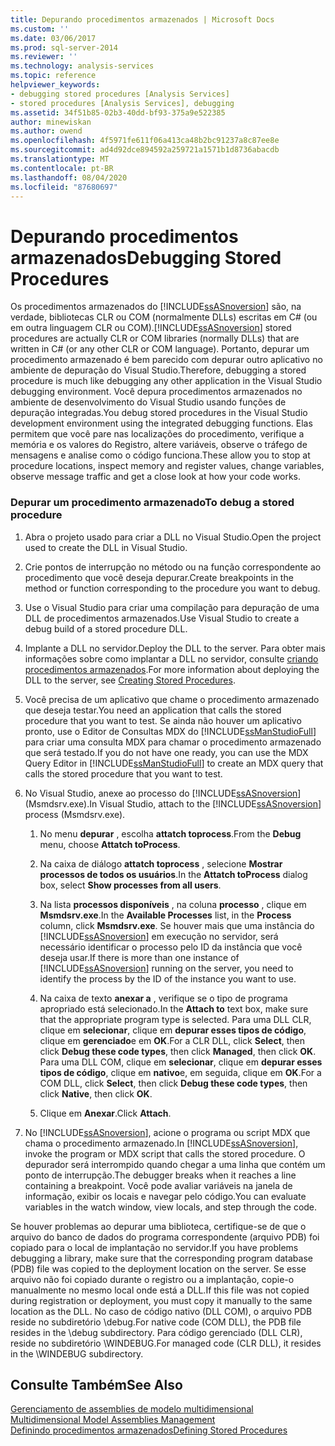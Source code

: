 ```yaml
---
title: Depurando procedimentos armazenados | Microsoft Docs
ms.custom: ''
ms.date: 03/06/2017
ms.prod: sql-server-2014
ms.reviewer: ''
ms.technology: analysis-services
ms.topic: reference
helpviewer_keywords:
- debugging stored procedures [Analysis Services]
- stored procedures [Analysis Services], debugging
ms.assetid: 34f51b85-02b3-40dd-bf93-375a9e522385
author: minewiskan
ms.author: owend
ms.openlocfilehash: 4f5971fe611f06a413ca48b2bc91237a8c87ee8e
ms.sourcegitcommit: ad4d92dce894592a259721a1571b1d8736abacdb
ms.translationtype: MT
ms.contentlocale: pt-BR
ms.lasthandoff: 08/04/2020
ms.locfileid: "87680697"
---
```

# <a name="debugging-stored-procedures"></a><span data-ttu-id="ec7dc-102">Depurando procedimentos armazenados</span><span class="sxs-lookup"><span data-stu-id="ec7dc-102">Debugging Stored Procedures</span></span>
  <span data-ttu-id="ec7dc-103">Os procedimentos armazenados do [!INCLUDE[ssASnoversion](../../includes/ssasnoversion-md.md)] são, na verdade, bibliotecas CLR ou COM (normalmente DLLs) escritas em C# (ou em outra linguagem CLR ou COM).</span><span class="sxs-lookup"><span data-stu-id="ec7dc-103">[!INCLUDE[ssASnoversion](../../includes/ssasnoversion-md.md)] stored procedures are actually CLR or COM libraries (normally DLLs) that are written in C# (or any other CLR or COM language).</span></span> <span data-ttu-id="ec7dc-104">Portanto, depurar um procedimento armazenado é bem parecido com depurar outro aplicativo no ambiente de depuração do Visual Studio.</span><span class="sxs-lookup"><span data-stu-id="ec7dc-104">Therefore, debugging a stored procedure is much like debugging any other application in the Visual Studio debugging environment.</span></span> <span data-ttu-id="ec7dc-105">Você depura procedimentos armazenados no ambiente de desenvolvimento do Visual Studio usando funções de depuração integradas.</span><span class="sxs-lookup"><span data-stu-id="ec7dc-105">You debug stored procedures in the Visual Studio development environment using the integrated debugging functions.</span></span> <span data-ttu-id="ec7dc-106">Elas permitem que você pare nas localizações do procedimento, verifique a memória e os valores do Registro, altere variáveis, observe o tráfego de mensagens e analise como o código funciona.</span><span class="sxs-lookup"><span data-stu-id="ec7dc-106">These allow you to stop at procedure locations, inspect memory and register values, change variables, observe message traffic and get a close look at how your code works.</span></span>  
  
### <a name="to-debug-a-stored-procedure"></a><span data-ttu-id="ec7dc-107">Depurar um procedimento armazenado</span><span class="sxs-lookup"><span data-stu-id="ec7dc-107">To debug a stored procedure</span></span>  
  
1.  <span data-ttu-id="ec7dc-108">Abra o projeto usado para criar a DLL no Visual Studio.</span><span class="sxs-lookup"><span data-stu-id="ec7dc-108">Open the project used to create the DLL in Visual Studio.</span></span>  
  
2.  <span data-ttu-id="ec7dc-109">Crie pontos de interrupção no método ou na função correspondente ao procedimento que você deseja depurar.</span><span class="sxs-lookup"><span data-stu-id="ec7dc-109">Create breakpoints in the method or function corresponding to the procedure you want to debug.</span></span>  
  
3.  <span data-ttu-id="ec7dc-110">Use o Visual Studio para criar uma compilação para depuração de uma DLL de procedimentos armazenados.</span><span class="sxs-lookup"><span data-stu-id="ec7dc-110">Use Visual Studio to create a debug build of a stored procedure DLL.</span></span>  
  
4.  <span data-ttu-id="ec7dc-111">Implante a DLL no servidor.</span><span class="sxs-lookup"><span data-stu-id="ec7dc-111">Deploy the DLL to the server.</span></span> <span data-ttu-id="ec7dc-112">Para obter mais informações sobre como implantar a DLL no servidor, consulte [criando procedimentos armazenados](creating-stored-procedures.md).</span><span class="sxs-lookup"><span data-stu-id="ec7dc-112">For more information about deploying the DLL to the server, see [Creating Stored Procedures](creating-stored-procedures.md).</span></span>  
  
5.  <span data-ttu-id="ec7dc-113">Você precisa de um aplicativo que chame o procedimento armazenado que deseja testar.</span><span class="sxs-lookup"><span data-stu-id="ec7dc-113">You need an application that calls the stored procedure that you want to test.</span></span> <span data-ttu-id="ec7dc-114">Se ainda não houver um aplicativo pronto, use o Editor de Consultas MDX do [!INCLUDE[ssManStudioFull](../../includes/ssmanstudiofull-md.md)] para criar uma consulta MDX para chamar o procedimento armazenado que será testado.</span><span class="sxs-lookup"><span data-stu-id="ec7dc-114">If you do not have one ready, you can use the MDX Query Editor in [!INCLUDE[ssManStudioFull](../../includes/ssmanstudiofull-md.md)] to create an MDX query that calls the stored procedure that you want to test.</span></span>  
  
6.  <span data-ttu-id="ec7dc-115">No Visual Studio, anexe ao processo do [!INCLUDE[ssASnoversion](../../includes/ssasnoversion-md.md)] (Msmdsrv.exe).</span><span class="sxs-lookup"><span data-stu-id="ec7dc-115">In Visual Studio, attach to the [!INCLUDE[ssASnoversion](../../includes/ssasnoversion-md.md)] process (Msmdsrv.exe).</span></span>  
  
    1.  <span data-ttu-id="ec7dc-116">No menu **depurar** , escolha **attatch toprocess**.</span><span class="sxs-lookup"><span data-stu-id="ec7dc-116">From the **Debug** menu, choose **Attatch toProcess**.</span></span>  
  
    2.  <span data-ttu-id="ec7dc-117">Na caixa de diálogo **attatch toprocess** , selecione **Mostrar processos de todos os usuários**.</span><span class="sxs-lookup"><span data-stu-id="ec7dc-117">In the **Attatch toProcess** dialog box, select **Show processes from all users**.</span></span>  
  
    3.  <span data-ttu-id="ec7dc-118">Na lista **processos disponíveis** , na coluna **processo** , clique em **Msmdsrv.exe**.</span><span class="sxs-lookup"><span data-stu-id="ec7dc-118">In the **Available Processes** list, in the **Process** column, click **Msmdsrv.exe**.</span></span> <span data-ttu-id="ec7dc-119">Se houver mais que uma instância do [!INCLUDE[ssASnoversion](../../includes/ssasnoversion-md.md)] em execução no servidor, será necessário identificar o processo pelo ID da instância que você deseja usar.</span><span class="sxs-lookup"><span data-stu-id="ec7dc-119">If there is more than one instance of [!INCLUDE[ssASnoversion](../../includes/ssasnoversion-md.md)] running on the server, you need to identify the process by the ID of the instance you want to use.</span></span>  
  
    4.  <span data-ttu-id="ec7dc-120">Na caixa de texto **anexar a** , verifique se o tipo de programa apropriado está selecionado.</span><span class="sxs-lookup"><span data-stu-id="ec7dc-120">In the **Attach to** text box, make sure that the appropriate program type is selected.</span></span> <span data-ttu-id="ec7dc-121">Para uma DLL CLR, clique em **selecionar**, clique em **depurar esses tipos de código**, clique em **gerenciado**e em **OK**.</span><span class="sxs-lookup"><span data-stu-id="ec7dc-121">For a CLR DLL, click **Select**, then click **Debug these code types**, then click **Managed**, then click **OK**.</span></span> <span data-ttu-id="ec7dc-122">Para uma DLL COM, clique em **selecionar**, clique em **depurar esses tipos de código**, clique em **nativo**e, em seguida, clique em **OK**.</span><span class="sxs-lookup"><span data-stu-id="ec7dc-122">For a COM DLL, click **Select**, then click **Debug these code types**, then click **Native**, then click **OK**.</span></span>  
  
    5.  <span data-ttu-id="ec7dc-123">Clique em **Anexar**.</span><span class="sxs-lookup"><span data-stu-id="ec7dc-123">Click **Attach**.</span></span>  
  
7.  <span data-ttu-id="ec7dc-124">No [!INCLUDE[ssASnoversion](../../includes/ssasnoversion-md.md)], acione o programa ou script MDX que chama o procedimento armazenado.</span><span class="sxs-lookup"><span data-stu-id="ec7dc-124">In [!INCLUDE[ssASnoversion](../../includes/ssasnoversion-md.md)], invoke the program or MDX script that calls the stored procedure.</span></span> <span data-ttu-id="ec7dc-125">O depurador será interrompido quando chegar a uma linha que contém um ponto de interrupção.</span><span class="sxs-lookup"><span data-stu-id="ec7dc-125">The debugger breaks when it reaches a line containing a breakpoint.</span></span> <span data-ttu-id="ec7dc-126">Você pode avaliar variáveis na janela de informação, exibir os locais e navegar pelo código.</span><span class="sxs-lookup"><span data-stu-id="ec7dc-126">You can evaluate variables in the watch window, view locals, and step through the code.</span></span>  
  
 <span data-ttu-id="ec7dc-127">Se houver problemas ao depurar uma biblioteca, certifique-se de que o arquivo do banco de dados do programa correspondente (arquivo PDB) foi copiado para o local de implantação no servidor.</span><span class="sxs-lookup"><span data-stu-id="ec7dc-127">If you have problems debugging a library, make sure that the corresponding program database (PDB) file was copied to the deployment location on the server.</span></span> <span data-ttu-id="ec7dc-128">Se esse arquivo não foi copiado durante o registro ou a implantação, copie-o manualmente no mesmo local onde está a DLL.</span><span class="sxs-lookup"><span data-stu-id="ec7dc-128">If this file was not copied during registration or deployment, you must copy it manually to the same location as the DLL.</span></span> <span data-ttu-id="ec7dc-129">No caso de código nativo (DLL COM), o arquivo PDB reside no subdiretório \debug.</span><span class="sxs-lookup"><span data-stu-id="ec7dc-129">For native code (COM DLL), the PDB file resides in the \debug subdirectory.</span></span> <span data-ttu-id="ec7dc-130">Para código gerenciado (DLL CLR), reside no subdiretório \WINDEBUG.</span><span class="sxs-lookup"><span data-stu-id="ec7dc-130">For managed code (CLR DLL), it resides in the \WINDEBUG subdirectory.</span></span>  
  
## <a name="see-also"></a><span data-ttu-id="ec7dc-131">Consulte Também</span><span class="sxs-lookup"><span data-stu-id="ec7dc-131">See Also</span></span>  
 <span data-ttu-id="ec7dc-132">[Gerenciamento de assemblies de modelo multidimensional](../multidimensional-models/multidimensional-model-assemblies-management.md) </span><span class="sxs-lookup"><span data-stu-id="ec7dc-132">[Multidimensional Model Assemblies Management](../multidimensional-models/multidimensional-model-assemblies-management.md) </span></span>  
 [<span data-ttu-id="ec7dc-133">Definindo procedimentos armazenados</span><span class="sxs-lookup"><span data-stu-id="ec7dc-133">Defining Stored Procedures</span></span>](defining-stored-procedures.md)  
  
  
